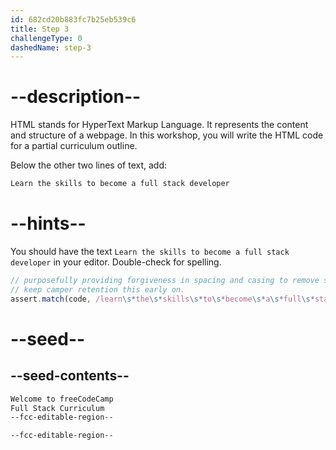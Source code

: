 ```yaml
---
id: 682cd20b883fc7b25eb539c6
title: Step 3
challengeType: 0
dashedName: step-3
---
```


# --description--

HTML stands for HyperText Markup Language. It represents the content and structure of a webpage. In this workshop, you will write the HTML code for a partial curriculum outline.

Below the other two lines of text, add:

```md
Learn the skills to become a full stack developer
```

# --hints--

You should have the text `Learn the skills to become a full stack developer` in your editor. Double-check for spelling.

```js
// purposefully providing forgiveness in spacing and casing to remove some friction and
// keep camper retention this early on.
assert.match(code, /learn\s*the\s*skills\s*to\s*become\s*a\s*full\s*stack\s*developer/i)
```

# --seed--

## --seed-contents--

```html
Welcome to freeCodeCamp
Full Stack Curriculum
--fcc-editable-region--

--fcc-editable-region--
```

